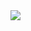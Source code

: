 <img src="http://www.denbighshirecountryside.org.uk/files/Salmon%20jumping%20-%20Walter%20Baxter.jpg">